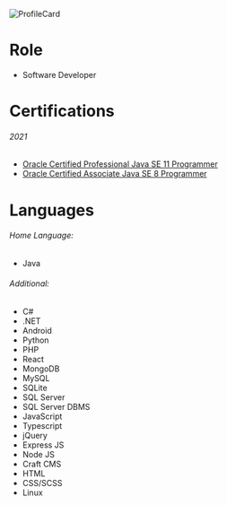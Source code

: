 ![ProfileCard](https://user-images.githubusercontent.com/61458630/202387127-5f5d7ad5-3c3f-4231-aaf1-1ec17ff43393.png)

# Role
- Software Developer

# Certifications
###### 2021
- [Oracle Certified Professional Java SE 11 Programmer](https://www.credly.com/badges/41aa7e8d-4015-4c00-95c2-033a2f53e2c6)
- [Oracle Certified Associate Java SE 8 Programmer](https://www.credly.com/badges/8a1d7904-19c4-4607-b7df-cd1e6d4496f4)

# Languages
###### Home Language:
- Java
###### Additional:
- C#
- .NET
- Android
- Python
- PHP
- React
- MongoDB
- MySQL
- SQLite
- SQL Server
- SQL Server DBMS
- JavaScript
- Typescript
- jQuery
- Express JS
- Node JS
- Craft CMS
- HTML
- CSS/SCSS
- Linux

